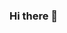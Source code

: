 ### Hi there 👋

<!--
**MaxMorozov23/MaxMorozov23** is a ✨ _special_ ✨ repository because its `README.md` (this file) appears on your GitHub profile.

Here are some ideas to get you started:

- 🔭 I’m currently working on Mixit
- 🌱 I’m currently learning Vue
- ⚡ Fun fact: Have a game channel


[![Anurag's GitHub stats](https://github-readme-stats.vercel.app/api?username=MaxMorozov23)](https://github.com/anuraghazra/github-readme-stats)
-->
